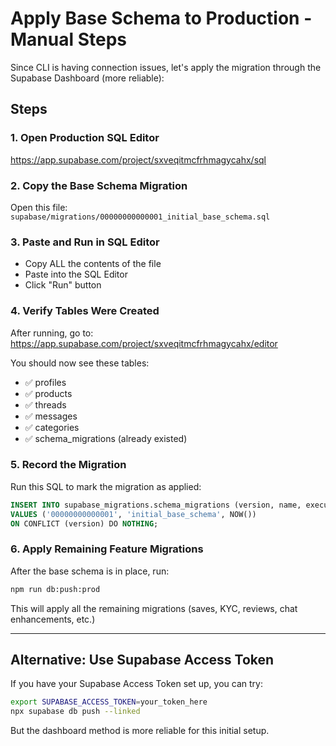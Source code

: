# Apply Base Schema to Production - Manual Steps

Since CLI is having connection issues, let's apply the migration through the Supabase Dashboard (more reliable):

## Steps

### 1. Open Production SQL Editor

https://app.supabase.com/project/sxveqitmcfrhmagycahx/sql

### 2. Copy the Base Schema Migration

Open this file: `supabase/migrations/00000000000001_initial_base_schema.sql`

### 3. Paste and Run in SQL Editor

- Copy ALL the contents of the file
- Paste into the SQL Editor
- Click "Run" button

### 4. Verify Tables Were Created

After running, go to: https://app.supabase.com/project/sxveqitmcfrhmagycahx/editor

You should now see these tables:

- ✅ profiles
- ✅ products
- ✅ threads
- ✅ messages
- ✅ categories
- ✅ schema_migrations (already existed)

### 5. Record the Migration

Run this SQL to mark the migration as applied:

```sql
INSERT INTO supabase_migrations.schema_migrations (version, name, executed_at)
VALUES ('00000000000001', 'initial_base_schema', NOW())
ON CONFLICT (version) DO NOTHING;
```

### 6. Apply Remaining Feature Migrations

After the base schema is in place, run:

```bash
npm run db:push:prod
```

This will apply all the remaining migrations (saves, KYC, reviews, chat enhancements, etc.)

---

## Alternative: Use Supabase Access Token

If you have your Supabase Access Token set up, you can try:

```bash
export SUPABASE_ACCESS_TOKEN=your_token_here
npx supabase db push --linked
```

But the dashboard method is more reliable for this initial setup.
